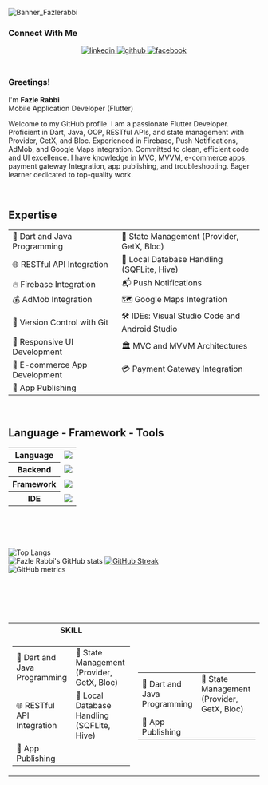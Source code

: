 ![Banner_Fazlerabbi](https://github.com/fazlerabbishuvobd/fazlerabbi-shuvo/assets/118497272/a1a4fdbe-e2cc-4f37-a5d3-5aab84ca1221)
<br>

### Connect With Me  
<div align="center">
<a href="https://www.linkedin.com/in/fazlerabbishuvo79/" target="_blank">
<img src=https://img.shields.io/badge/linkedin-%231E77B5.svg?&style=for-the-badge&logo=linkedin&logoColor=white alt=linkedin style="margin-bottom: 5px;" />
</a>
 <a href="https://github.com/fazlerabbi-shuvo" target="_blank">
<img src=https://img.shields.io/badge/github-%2324292e.svg?&style=for-the-badge&logo=github&logoColor=white alt=github style="margin-bottom: 5px;" />
</a>
<a href="https://www.facebook.com/fazlerabbi.shuvo.73932/" target="_blank">
<img src=https://img.shields.io/badge/facebook-%232E87FB.svg?&style=for-the-badge&logo=facebook&logoColor=white alt=facebook style="margin-bottom: 5px;" />
</a>  
</div>  
<br/>  

### Greetings!
I'm <b>Fazle Rabbi</b> <br>
Mobile Application Developer (Flutter)

Welcome to my GitHub profile. I am a passionate Flutter Developer. Proficient in Dart, Java, OOP, RESTful APIs, and state management with Provider, GetX, and Bloc. Experienced in Firebase, Push Notifications, AdMob, and Google Maps integration. Committed to clean, efficient code and UI excellence. I have knowledge in MVC, MVVM, e-commerce apps, payment gateway Integration, app publishing, and troubleshooting. Eager learner dedicated to top-quality work.

<br>

## Expertise
<table align="center">
        <tr>
            <td>📝 Dart and Java Programming</td>
            <td>🚀 State Management (Provider, GetX, Bloc)</td>
        </tr>
        <tr>
            <td>🌐 RESTful API Integration</td>
            <td>💾 Local Database Handling (SQFLite, Hive)</td>
        </tr>
        <tr>
            <td>🔥 Firebase Integration</td>
            <td>📬 Push Notifications</td>
        </tr>
        <tr>
            <td>💰 AdMob Integration</td>
            <td>🗺️ Google Maps Integration</td>
        </tr>
        <tr>
            <td>📑 Version Control with Git</td>
            <td>🛠️ IDEs: Visual Studio Code and Android Studio</td>
        </tr>
        <tr>
            <td>📱 Responsive UI Development</td>
            <td>🏛️ MVC and MVVM Architectures</td>
        </tr>
        <tr>
            <td>🛒 E-commerce App Development</td>
            <td>💳 Payment Gateway Integration</td>
        </tr>
        <tr>
            <td>🚀 App Publishing</td>
            <td></td>
        </tr>
    </table>

<br>

## Language - Framework - Tools
 
 <table>
    <tr>
      <th>Language</th>
      <td>
        <a href="https://skillicons.dev">
          <img src="https://skillicons.dev/icons?i=c,cpp,python,java,dart"/>
        </a>
      </td>
    </tr>
    <tr>
      <th>Backend</th>
      <td>
        <a href="https://skillicons.dev">
          <img src="https://skillicons.dev/icons?i=mysql,firebase"/>
        </a>
      </td>
    </tr>
    <tr>
      <th>Framework</th>
      <td>
        <a href="https://skillicons.dev">
          <img src="https://skillicons.dev/icons?i=flutter"/>
        </a>
      </td>
    </tr>
    <tr>
      <th>IDE</th>
      <td>
        <a href="https://skillicons.dev">
          <img src="https://skillicons.dev/icons?i=androidstudio,vscode,eclipse"/>
        </a>
      </td>
    </tr>
  </table>



<br><br>
<br><br>
![Top Langs](https://github-readme-stats.vercel.app/api/top-langs/?username=fazlerabbishuvobd&theme=tokyonight)<br> 
![Fazle Rabbi's GitHub stats](https://github-readme-stats.vercel.app/api?username=fazlerabbishuvobd&show_icons=true&theme=transparent)
[![GitHub Streak](https://streak-stats.demolab.com/?user=fazlerabbishuvobd&theme=highcontrast)](https://git.io/streak-stats) <br>
![GitHub metrics](https://metrics.lecoq.io/?user=fazlerabbishuvobd)

<br><br>
<br><br>

<table>
 <th>SKILL</th>
    <tr>
      <td>
        <table align="center">
        <tr>
            <td>📝 Dart and Java Programming</td>
            <td>🚀 State Management (Provider, GetX, Bloc)</td>
        </tr>
        <tr>
            <td>🌐 RESTful API Integration</td>
            <td>💾 Local Database Handling (SQFLite, Hive)</td>
        </tr>
        <tr>
            <td>🚀 App Publishing</td>
            <td></td>
        </tr>
    </table>
      </td>
      <td>
        <table align="center">
        <tr>
            <td>📝 Dart and Java Programming</td>
            <td>🚀 State Management (Provider, GetX, Bloc)</td>
        </tr>
        <tr>
            <td>🚀 App Publishing</td>
            <td></td>
        </tr>
    </table>
      </td>
    </tr>
  </table>




  
